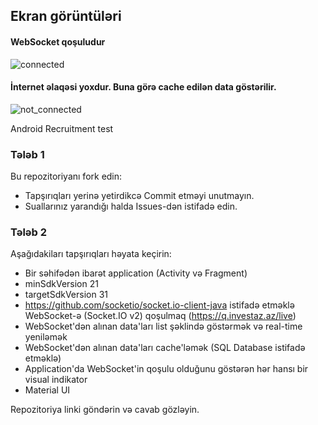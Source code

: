 ## Ekran görüntüləri
#### WebSocket qoşuludur
![connected](https://user-images.githubusercontent.com/108083618/206451872-891bd726-4f1e-46d3-9bf8-120145f6149e.jpg)
#### İnternet əlaqəsi yoxdur. Buna görə cache edilən data göstərilir.
![not_connected](https://user-images.githubusercontent.com/108083618/206451875-54822864-0213-4846-9cd7-9cc41cff7eb7.jpg)


Android Recruitment test

### Tələb 1
Bu repozitoriyanı fork edin:
* Tapşırıqları yerinə yetirdikcə Commit etməyi unutmayın.
* Suallarınız yarandığı halda Issues-dən istifadə edin.

### Tələb 2
Aşağıdakiları tapşırıqları həyata keçirin:
* Bir səhifədən ibarət application (Activity və Fragment)
* minSdkVersion 21
* targetSdkVersion 31
* https://github.com/socketio/socket.io-client-java istifadə etməklə WebSocket-ə (Socket.IO v2) qoşulmaq (https://q.investaz.az/live)
* WebSocket'dən alınan data'ları list şəklində göstərmək və real-time yeniləmək
* WebSocket'dən alınan data'ları cache'ləmək (SQL Database istifadə etməklə)
* Application'da WebSocket'in qoşulu olduğunu göstərən hər hansı bir visual indikator
* Material UI

Repozitoriya linki göndərin və cavab gözləyin.
